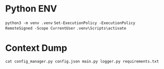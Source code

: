 # Python ENV

`python3 -m venv .venv`
`Set-ExecutionPolicy -ExecutionPolicy RemoteSigned -Scope CurrentUser`
`.venv\Scripts\activate`


# Context Dump

`cat config_manager.py config.json main.py logger.py requirements.txt`